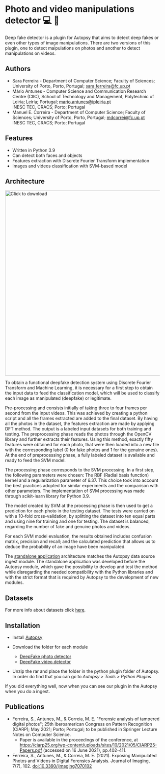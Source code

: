 # Photo and video manipulations detector :computer: :mag_right:

Deep fake detector is a plugin for Autopsy that aims to detect deep fakes or even other types of image manipulations.
There are two versions of this plugin, one to detect maipulations on photos and another to detect manipulations on videos.

## Authors

- Sara Ferreira - Department of Computer Science; Faculty of Sciences; University of Porto, Porto, Portugal; sara.ferreira@fc.up.pt
- Mário Antunes - Computer Science and Communication Research Centre (CIIC), School of Technology and Management, Polytechnic of Leiria; Leiria; Portugal; mario.antunes@ipleiria.pt  <br>
INESC TEC, CRACS; Porto; Portugal
- Manuel E. Correira - Department of Computer Science; Faculty of Sciences; University of Porto, Porto, Portugal;  mdcorrei@fc.up.pt <br>
INESC TEC, CRACS; Porto; Portugal  

## Features

- Written in Python 3.9 
- Can detect both faces and objects
- Features extraction with Discrete Fourier Transform implementation
- Images and videos classification with SVM-based model

## Architecture

<img src="https://github.com/saraferreirascf/Deep-fake-detector/blob/main/images/arquitetura-geral.png" alt="Click to download" width="600"/>

To obtain a functional deepfake detection system using Discrete Fourier Transform and Machine Learning, it is necessary for a first step to obtain the input data to feed the classification model, which will be used to classify each image as manipulated (deepfake) or legitimate. 

Pre-processing and consists initially of taking three to four frames per second from the input videos. This was achieved by creating a python script and all the frames extracted are added to the final dataset.
By having all the photos in the dataset, the features extraction are made by applying DFT method. The output is a labeled input datasets for both training and testing. The preprocessing phase reads the photos through the OpenCV library and further extracts their features. Using this method, exactly fifty features were obtained for each photo, that were then loaded into a new file with the corresponding label (0 for fake photos and 1 for the genuine ones). At the end of preprocessing phase, a fully labeled dataset is available and ready to feed the SVM model.

The processing phase corresponds to the SVM processing. In a first step, the following parameters were chosen: The RBF (Radial basis function) kernel and a regularization parameter of 6.37. This choice took into account the best practices adopted for similar experiments and the comparison with other parameters.
The implementation of SVM processing was made through scikit-learn library for Python 3.9.

The model created by SVM at the processing phase is then used to get a prediction for each photo in the testing dataset. The tests were carried on with a 10-fold cross-validation, by splitting the dataset into ten equal parts and using nine for training and one for testing. The dataset is balanced, regarding the number of fake and genuine photos and videos.

For each SVM model evaluation, the results obtained includes confusion matrix, precision and recall; and the calculated prediction that allows us to deduce the probability of an image have been manipulated.

The <a href="https://github.com/saraferreirascf/Deep-fake-detector/tree/main/Standalone_app" target="_blank">standalone application</a> architecture matches the Autopsy data source ingest module. The standalone application was developed before the Autopsy module, which gave the possibility to develop and test the method while disregarding the needed compatibility with the Python libraries and with the strict format that is required by Autopsy to the development of new modules.

## Datasets

For more info about datasets click <a href="https://github.com/saraferreirascf/Objects-faces-manipulations-dataset" target="_blank">here</a>.


## Installation

- Install <a href="https://www.autopsy.com/download/" target="_blank">Autopsy</a><br/>

<!--After that, you need to download our detector. Click on your prefered software in order to get the correct version for you.<br/>-->


<!--| Windows       | OSX           | Linux  |
| ------------- |:-------------:| -----:|
| <img src="https://github.com/saraferreirascf/Deep-fake-detector/blob/main/images/windows.png" alt="Click to download" width="50" href="https://www.autopsy.com/download/" /> | <img src="https://github.com/saraferreirascf/Deep-fake-detector/blob/main/images/apple.png" alt="Click to download" width="50" href="https://www.autopsy.com/download/"/> | <img src="https://github.com/saraferreirascf/Deep-fake-detector/blob/main/images/linux.png" alt="Click to download" width="50" href="https://www.autopsy.com/download/"/> |-->

- Download the folder for each module
  - <a href="https://github.com/saraferreirascf/Deep-fake-detector/tree/main/deepfake_photo" target="_blank">DeepFake photo detector</a><br/>
  - <a href="https://github.com/saraferreirascf/Deep-fake-detector/tree/main/deepfake_video" target="_blank">DeepFake video detector</a><br/>

- Unzip the rar and place the folder in the python plugin folder of Autopsy. In order do find that you can go to *Autopsy > Tools > Python Plugins*.

If you did everything well, now when you can see our plugin in the Autopsy when you do a ingest.

<!--## Demo-->

## Publications
- Ferreira, S., Antunes, M., & Correia, M. E. "Forensic analysis of tampered digital photos"; 25th Iberoamerican Congress on Pattern Recognition (CIARP); May 2021; Porto; Portugal; to be published in Springer Lecture Notes on Computer Science. 
  - Paper is available in the proceedings of the conference, at https://ciarp25.org/wp-content/uploads/sites/10/2021/05/CIARP25-Papers.pdf (accessed on 16 June 2021), pp.402-411.
- Ferreira, S., Antunes, M., & Correia, M. E. (2021). Exposing Manipulated Photos and Videos in Digital Forensics Analysis. Journal of Imaging, 7(7), 102. <a href="https://www.mdpi.com/2313-433X/7/7/102" target="_blank">doi:10.3390/jimaging7070102</a>




